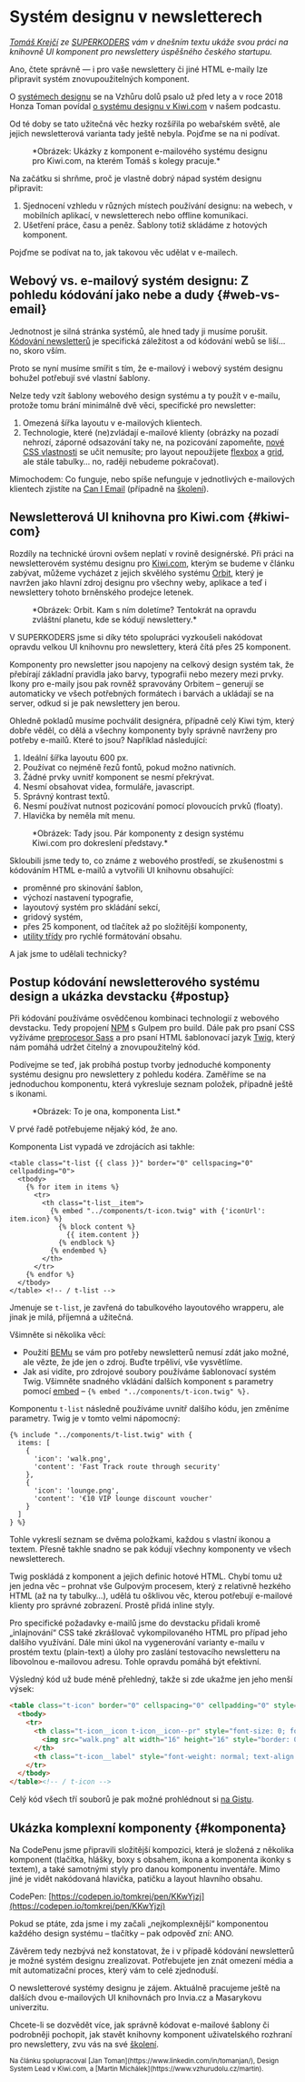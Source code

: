 # Systém designu v newsletterech

_[Tomáš Krejčí](https://www.vzhurudolu.cz/lektori/tomas-krejci) ze [SUPERKODERS](https://superkoders.com/) vám v dnešním textu ukáže svou práci na knihovně UI komponent pro newslettery úspěšného českého startupu._

Ano, čtete správně — i pro vaše newslettery či jiné HTML e-maily lze připravit systém znovupoužitelných komponent.

O [systémech designu](pattern-lab.md) se na Vzhůru dolů psalo už před lety a v roce 2018 Honza Toman povídal [o systému designu v Kiwi.com](https://www.vzhurudolu.cz/podcast/126-podcast-kiwi-design-system) v našem podcastu.

<!-- AdSnippet -->

Od té doby se tato užitečná věc hezky rozšířila po webařském světě, ale jejich newsletterová varianta tady ještě nebyla. Pojďme se na ni podívat.

<figure>
<img src="../dist/images/original/ds-newslettery-components-1.png" alt="">
<figcaption markdown="1">
*Obrázek: Ukázky z komponent e-mailového systému designu pro Kiwi.com, na kterém Tomáš s kolegy pracuje.*
</figcaption>
</figure>

Na začátku si shrňme, proč je vlastně dobrý nápad systém designu připravit:

1. Sjednocení vzhledu v různých místech používání designu: na webech, v mobilních aplikací, v newsletterech nebo offline komunikaci.
2. Ušetření práce, času a peněz. Šablony totiž skládáme z hotových komponent.

Pojďme se podívat na to, jak takovou věc udělat v e-mailech.

## Webový vs. e-mailový systém designu: Z pohledu kódování jako nebe a dudy {#web-vs-email}

Jednotnost je silná stránka systémů, ale hned tady ji musíme porušit. [Kódování newsletterů](https://www.vzhurudolu.cz/kurzy/newslettery) je specifická záležitost a od kódování webů se liší… no, skoro vším.

Proto se nyní musíme smířit s tím, že e-mailový i webový systém designu bohužel potřebují své vlastní šablony.

Nelze tedy vzít šablony webového design systému a ty použít v e-mailu, protože tomu brání minimálně dvě věci, specifické pro newsletter:

1. Omezená šířka layoutu v e-mailových klientech.
2. Technologie, které (ne)zvládají e-mailové klienty (obrázky na pozadí nehrozí, záporné odsazování taky ne, na pozicování zapomeňte, [nové CSS vlastnosti](https://www.vzhurudolu.cz/prirucka/css3) se učit nemusíte; pro layout nepoužijete [flexbox](css3-flexbox.md) a [grid](css-grid.md), ale stále tabulky… no, raději nebudeme pokračovat).

Mimochodem: Co funguje, nebo spíše nefunguje v jednotlivých e-mailových klientech zjistíte na [Can I Email](https://www.caniemail.com/) (případně na [školení](https://www.vzhurudolu.cz/kurzy/newslettery)).

## Newsletterová UI knihovna pro Kiwi.com {#kiwi-com}

Rozdíly na technické úrovni ovšem neplatí v rovině designérské. Při práci na newsletterovém systému designu pro [Kiwi.com](https://www.kiwi.com/), kterým se budeme v článku zabývat, můžeme vycházet z jejich skvělého systému [Orbit](https://orbit.kiwi/), který je navržen jako hlavní zdroj designu pro všechny weby, aplikace a teď i newslettery tohoto brněnského prodejce letenek.

<figure>
<img src="../dist/images/original/ds-newslettery-orbit.png" alt="">
<figcaption markdown="1">
*Obrázek: Orbit. Kam s ním doletíme? Tentokrát na opravdu zvláštní planetu, kde se kódují newslettery.*
</figcaption>
</figure>

V SUPERKODERS jsme si díky této spolupráci vyzkoušeli nakódovat opravdu velkou UI knihovnu pro newslettery, která čítá přes 25 komponent.

Komponenty pro newsletter jsou napojeny na celkový design systém tak, že přebírají základní pravidla jako barvy, typografii nebo mezery mezi prvky. Ikony pro e-maily jsou pak rovněž spravovány Orbitem – generují se automaticky ve všech potřebných formátech i barvách a ukládají se na server, odkud si je pak newslettery jen berou.

<!-- AdSnippet -->

Ohledně pokladů musíme pochválit designéra, případně celý Kiwi tým, který dobře věděl, co dělá a všechny komponenty byly správně navrženy pro potřeby e-mailů. Které to jsou? Například následující:

1. Ideální šířka layoutu 600 px.
2. Používat co nejméně řezů fontů, pokud možno nativních.
3. Žádné prvky uvnitř komponent se nesmí překrývat.
4. Nesmí obsahovat videa, formuláře, javascript.
5. Správný kontrast textů.
6. Nesmí používat nutnost pozicování pomocí plovoucích prvků (floaty).
7. Hlavička by neměla mít menu.

<figure>
<img src="../dist/images/original/ds-newslettery-components-2.png" alt="">
<figcaption markdown="1">
*Obrázek: Tady jsou. Pár komponenty z design systému Kiwi.com pro dokreslení představy.*
</figcaption>
</figure>

Skloubili jsme tedy to, co známe z webového prostředí, se zkušenostmi s kódováním HTML e-mailů a vytvořili UI knihovnu obsahující:

* proměnné pro skinování šablon,
* výchozí nastavení typografie,
* layoutový systém pro skládání sekcí,
* gridový systém,
* přes 25 komponent, od tlačítek až po složitější komponenty,
* [utility třídy](css-utility.md) pro rychlé formátování obsahu.

A jak jsme to udělali technicky?

## Postup kódování newsletterového systému design a ukázka devstacku {#postup}

Při kódování používáme osvědčenou kombinaci technologií z webového devstacku. Tedy propojení [NPM](npm.md) s Gulpem pro build. Dále pak pro psaní CSS vyžíváme [preprocesor Sass](https://www.vzhurudolu.cz/blog/12-css-preprocesory-1) a pro psaní HTML šablonovací jazyk [Twig](https://twig.symfony.com/), který nám pomáhá udržet čitelný a znovupoužitelný kód.

Podívejme se teď, jak probíhá postup tvorby jednoduché komponenty systému designu pro newslettery z pohledu kodéra. Zaměříme se na jednoduchou komponentu, která vykresluje seznam položek, případně ještě s ikonami.

<figure>
<img src="../dist/images/original/ds-newslettery-component-list.png" alt="">
<figcaption markdown="1">
*Obrázek: To je ona, komponenta List.*
</figcaption>
</figure>

V prvé řadě potřebujeme nějaký kód, že ano.

Komponenta List vypadá ve zdrojácích asi takhle:

```twig
<table class="t-list {{ class }}" border="0" cellspacing="0" cellpadding="0">
  <tbody>
    {% for item in items %}
      <tr>
        <th class="t-list__item">
          {% embed "../components/t-icon.twig" with {'iconUrl': item.icon} %}
            {% block content %}
              {{ item.content }}
            {% endblock %}
          {% endembed %}
        </th>
      </tr>
    {% endfor %}
  </tbody>
</table> <!-- / t-list -->
```

Jmenuje se `t-list`, je zavřená do tabulkového layoutového wrapperu, ale jinak je milá, příjemná a užitečná.

Všimněte si několika věcí:

* Použití [BEMu](bem.md) se vám pro potřeby newsletterů nemusí zdát jako možné, ale vězte, že jde jen o zdroj. Buďte trpěliví, vše vysvětlíme.
* Jak asi vidíte, pro zdrojové soubory používáme šablonovací systém Twig. Všimněte snadného vkládání dalších komponent s parametry pomocí [embed](https://twig.symfony.com/doc/2.x/tags/embed.html) – `{% embed "../components/t-icon.twig" %}.`

Komponentu `t-list` následně používáme uvnitř dalšího kódu, jen změníme parametry. Twig je v tomto velmi nápomocný:

```twig
{% include "../components/t-list.twig" with {
  items: [
    {
      'icon': 'walk.png',
      'content': 'Fast Track route through security'
    },
    {
      'icon': 'lounge.png',
      'content': '€10 VIP lounge discount voucher'
    }
  ]
} %}
```

Tohle vykreslí seznam se dvěma položkami, každou s vlastní ikonou a textem. Přesně takhle snadno se pak kódují všechny komponenty ve všech newsletterech.

Twig poskládá z komponent a jejich definic hotové HTML. Chybí tomu už jen jedna věc – prohnat vše Gulpovým procesem, který z relativně hezkého HTML (až na ty tabulky…), udělá tu ošklivou věc, kterou potřebují e-mailové klienty pro správné zobrazení. Prostě přidá inline styly.

Pro specifické požadavky e-mailů jsme do devstacku přidali kromě „inlajnování“ CSS také zkrášlovač vykompilovaného HTML pro případ jeho dalšího využívání. Dále mini úkol na vygenerování varianty e-mailu v prostém textu (plain-text) a úlohy pro zaslání testovacího newsletteru na libovolnou e-mailovou adresu. Tohle opravdu pomáhá být efektivní.

Výsledný kód už bude méně přehledný, takže si zde ukažme jen jeho menší výsek:

```html
<table class="t-icon" border="0" cellspacing="0" cellpadding="0" style="border-spacing: 0; color: #252a31; font-family: Arial, Helvetica, sans-serif; font-size: 14px; line-height: 20px; margin: 0; max-width: 100%; padding: 0; table-layout: auto; text-align: left; width: auto;">
  <tbody>
    <tr>
      <th class="t-icon__icon t-icon__icon--pr" style="font-size: 0; font-weight: normal; padding: 0 12px 0 0; text-align: center; vertical-align: top; width: 1px;">
        <img src="walk.png" alt width="16" height="16" style="border: 0; vertical-align: middle;">
      </th>
      <th class="t-icon__label" style="font-weight: normal; text-align: left; vertical-align: top;">Fast Track route through security </th>
    </tr>
  </tbody>
</table><!-- / t-icon -->
```

Celý kód všech tří souborů je pak možné prohlédnout si [na Gistu](https://gist.github.com/machal/5d670f2fa25306a7c0780dd387581e0d).

## Ukázka komplexní komponenty {#komponenta}

Na CodePenu jsme připravili složitější kompozici, která je složená z několika komponent (tlačítka, hlášky, boxy s obsahem, ikona a komponenta ikonky s textem), a také samotnými styly pro danou komponentu inventáře. Mimo jiné je vidět nakódovaná hlavička, patičku a layout hlavního obsahu.

CodePen: [https://codepen.io/tomkrej/pen/KKwYjzj](https://codepen.io/tomkrej/pen/KKwYjzj)

Pokud se ptáte, zda jsme i my začali „nejkomplexnější“ komponentou každého design systému – tlačítky – pak odpověď zní: ANO.

Závěrem tedy nezbývá než konstatovat, že i v případě kódování newsletterů je možné systém designu zrealizovat. Potřebujete jen znát omezení média a mít automatizační proces, který vám to celé zjednoduší.

O newsletterové systémy designu je zájem. Aktuálně pracujeme ještě na dalších dvou e-mailových UI knihovnách pro Invia.cz a Masarykovu univerzitu.

Chcete-li se dozvědět více, jak správně kódovat e-mailové šablony či podrobněji pochopit, jak stavět knihovny komponent uživatelského rozhraní pro newslettery, zvu vás na své [školení](https://www.vzhurudolu.cz/kurzy/newslettery).

<small markdown="1">
Na článku spolupracoval [Jan Toman](https://www.linkedin.com/in/tomanjan/), Design System Lead v Kiwi.com, a [Martin Michálek](https://www.vzhurudolu.cz/martin).
</small>

<!-- AdSnippet -->
